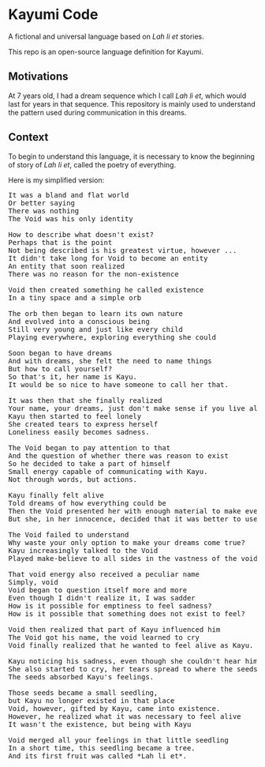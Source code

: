# Kayumi Code

A fictional and universal language based on *Lah li et* stories.

This repo is an open-source language definition for Kayumi.

## Motivations

At 7 years old, I had a dream sequence which I call *Lah li et*,
which would last for years in that sequence. This repository is mainly used
to understand the pattern used during communication in this dreams.

## Context

To begin to understand this language, it is necessary to know the beginning of
story of *Lah li et*, called the poetry of everything.

Here is my simplified version:

<pre>
It was a bland and flat world
Or better saying
There was nothing
The Void was his only identity

How to describe what doesn't exist?
Perhaps that is the point
Not being described is his greatest virtue, however ...
It didn't take long for Void to become an entity
An entity that soon realized
There was no reason for the non-existence

Void then created something he called existence
In a tiny space and a simple orb

The orb then began to learn its own nature
And evolved into a conscious being
Still very young and just like every child
Playing everywhere, exploring everything she could

Soon began to have dreams
And with dreams, she felt the need to name things
But how to call yourself?
So that's it, her name is Kayu.
It would be so nice to have someone to call her that.

It was then that she finally realized
Your name, your dreams, just don't make sense if you live alone.
Kayu then started to feel lonely
She created tears to express herself
Loneliness easily becomes sadness.

The Void began to pay attention to that
And the question of whether there was reason to exist
So he decided to take a part of himself
Small energy capable of communicating with Kayu.
Not through words, but actions.

Kayu finally felt alive
Told dreams of how everything could be
Then the Void presented her with enough material to make everything the way she wanted.
But she, in her innocence, decided that it was better to use all that to create seeds.

The Void failed to understand
Why waste your only option to make your dreams come true?
Kayu increasingly talked to the Void
Played make-believe to all sides in the vastness of the void

That void energy also received a peculiar name
Simply, void
Void began to question itself more and more
Even though I didn't realize it, I was sadder
How is it possible for emptiness to feel sadness?
How is it possible that something does not exist to feel?

Void then realized that part of Kayu influenced him
The Void got his name, the void learned to cry
Void finally realized that he wanted to feel alive as Kayu.

Kayu noticing his sadness, even though she couldn't hear him
She also started to cry, her tears spread to where the seeds were
The seeds absorbed Kayu's feelings.

Those seeds became a small seedling,
but Kayu no longer existed in that place
Void, however, gifted by Kayu, came into existence.
However, he realized what it was necessary to feel alive
It wasn't the existence, but being with Kayu

Void merged all your feelings in that little seedling
In a short time, this seedling became a tree.
And its first fruit was called *Lah li et*.
</pre>
